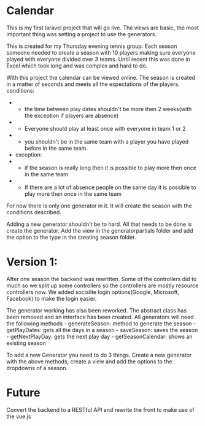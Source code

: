# Calendar
This is my first laravel project that will go live. The views are basic, the most important thing was setting a project to use the generators. 

This is created for my Thursday evening tennis group. Each season someone needed to create a season with 10 players making sure everyone played with everyone divided over 3 teams. Until recent this was done in Excel which took long and was complex and hard to do.

With this project the calendar can be viewed online. The season is created in a matter of seconds and meets all the expectations of the players.
conditions:
 * - the time between play dates shouldn't be more then 2 weeks(with the exception if players are absence)
 * - Everyone should play at least once with everyone in team 1 or 2
 * - you shouldn't be in the same team with a player you have played before in the same team.
 * exception:
 * - if the season is really long then it is possible to play more then once in the same team
 * - If there are a lot of absence people on the same day it is possible to play more then once in the same team
 
 For now there is only one generator in it. It will create the season with the conditions described. 

Adding a new generator shouldn't be to hard. All that needs to be done is create the generator. Add the view in the generatorpartials folder and add the option to the type in the creating season folder.

# Version 1: 
After one season the backend was rewritten. Some of the controllers did to much so we split up some controllers so the controllers are mostly resource controllers now. We added socialite login options(Google, Microsoft, Facebook) to make the login easier. 

The generator working has also been reworked. The abstract class has been removed and an interface has been created. 
All generators will need the following methods
    - generateSeason: method to generate the season
    - getPlayDates: gets all the days in a season
    - saveSeason: saves the season
    - getNextPlayDay: gets the next play day
    - getSeasonCalendar: shows an existing season

To add a new Generator you need to do 3 things. Create a new generator with the above methods, create a view and add the options to the dropdowns of a season. 

# Future
Convert the backend to a RESTful API and rewrite the front to make use of the vue.js